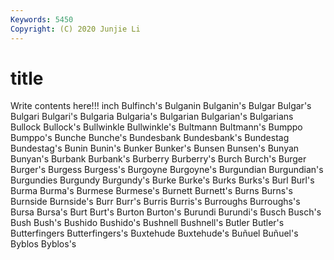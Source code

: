 ```yaml
---
Keywords: 5450
Copyright: (C) 2020 Junjie Li
---
```


# title

Write contents here!!!
inch 
Bulfinch's 
Bulganin 
Bulganin's 
Bulgar 
Bulgar's 
Bulgari 
Bulgari's
Bulgaria 
Bulgaria's 
Bulgarian 
Bulgarian's 
Bulgarians 
Bullock 
Bullock's 
Bullwinkle 
Bullwinkle's 
Bultmann
Bultmann's 
Bumppo 
Bumppo's 
Bunche 
Bunche's 
Bundesbank 
Bundesbank's 
Bundestag 
Bundestag's 
Bunin
Bunin's 
Bunker 
Bunker's 
Bunsen 
Bunsen's 
Bunyan 
Bunyan's 
Burbank 
Burbank's 
Burberry
Burberry's 
Burch 
Burch's 
Burger 
Burger's 
Burgess 
Burgess's 
Burgoyne 
Burgoyne's 
Burgundian
Burgundian's 
Burgundies 
Burgundy 
Burgundy's 
Burke 
Burke's 
Burks 
Burks's 
Burl 
Burl's
Burma 
Burma's 
Burmese 
Burmese's 
Burnett 
Burnett's 
Burns 
Burns's 
Burnside 
Burnside's
Burr 
Burr's 
Burris 
Burris's 
Burroughs 
Burroughs's 
Bursa 
Bursa's 
Burt 
Burt's
Burton 
Burton's 
Burundi 
Burundi's 
Busch 
Busch's 
Bush 
Bush's 
Bushido 
Bushido's
Bushnell 
Bushnell's 
Butler 
Butler's 
Butterfingers 
Butterfingers's 
Buxtehude 
Buxtehude's 
Buñuel 
Buñuel's
Byblos 
Byblos's 
